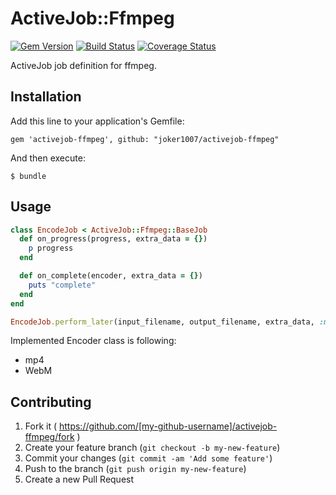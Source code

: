 # ActiveJob::Ffmpeg
[![Gem Version](https://badge.fury.io/rb/activejob-ffmpeg.svg)](http://badge.fury.io/rb/activejob-ffmpeg)
[![Build Status](https://travis-ci.org/joker1007/activejob-ffmpeg.svg?branch=master)](https://travis-ci.org/joker1007/activejob-ffmpeg)
[![Coverage Status](https://coveralls.io/repos/joker1007/activejob-ffmpeg/badge.png)](https://coveralls.io/r/joker1007/activejob-ffmpeg)

ActiveJob job definition for ffmpeg.

## Installation

Add this line to your application's Gemfile:

    gem 'activejob-ffmpeg', github: "joker1007/activejob-ffmpeg"

And then execute:

    $ bundle

## Usage

```ruby
class EncodeJob < ActiveJob::Ffmpeg::BaseJob
  def on_progress(progress, extra_data = {})
    p progress
  end

  def on_complete(encoder, extra_data = {})
    puts "complete"
  end
end

EncodeJob.perform_later(input_filename, output_filename, extra_data, :mp4)
```

Implemented Encoder class is following:

- mp4
- WebM

## Contributing

1. Fork it ( https://github.com/[my-github-username]/activejob-ffmpeg/fork )
2. Create your feature branch (`git checkout -b my-new-feature`)
3. Commit your changes (`git commit -am 'Add some feature'`)
4. Push to the branch (`git push origin my-new-feature`)
5. Create a new Pull Request
